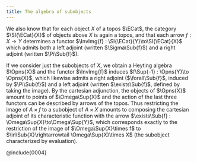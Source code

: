 ```yaml
---
title: The algebra of subobjects
---
```


We also know that for each object $X$ of a topos $\ECat$, the category $\Sl{\ECat}{X}$ of objects above $X$ is again a topos, and that each arrow $f : X \to Y$ determines a functor $\InvImg{f} : \Sl{\ECat}{Y}\to\Sl{\ECat}{X}$ which admits both a left adjoint (written $\Sigma\Sub{f}$) and a right adjoint (written $\Pi\Sub{f}$).

If we consider just the subobjects of $X$, we obtain a Heyting algebra $\Opns{X}$ and the functor $\InvImg{f}$ induces $f\Sup{-1} : \Opns{Y}\to \Opns{X}$, which likewise admits a right adjoint ($\forall\Sub{f}$, induced by $\Pi\Sub{f}$) and a left adjoint (written $\exists\Sub{f}$, defined by taking the image). By the cartesian adjunction, the objects of $\Opns{X}$ amount to points of $\Omega\Sup{X}$ and the action of the last three functors can be described by arrows of the topos. Thus restricting the image of $A\times f$ to a subobject of $A\times X$ amounts to composing the cartesian adjoint of its characteristic function with the arrow $\exists\Sub{f} : \Omega\Sup{X}\to\Omega\Sup{Y}$, which corresponds exactly to the restriction of the image of $\Omega\Sup{X}\times f$ to $\in\Sub{X}\rightarrowtail \Omega\Sup{X}\times X$ (the subobject characterized by evaluation).

@include{0004}
